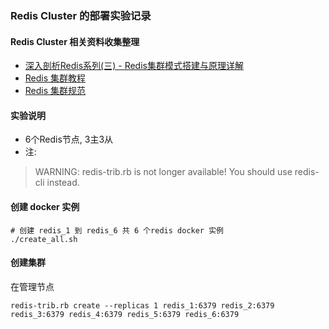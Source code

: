 ### Redis Cluster 的部署实验记录

#### Redis Cluster 相关资料收集整理
* [深入剖析Redis系列(三) - Redis集群模式搭建与原理详解](https://juejin.im/post/5b8fc5536fb9a05d2d01fb11#heading-14)
* [Redis 集群教程](http://www.redis.cn/topics/cluster-tutorial.html)
* [Redis 集群规范](http://www.redis.cn/topics/cluster-spec.html)

#### 实验说明
* 6个Redis节点, 3主3从
* 注: 
> WARNING: redis-trib.rb is not longer available!
> You should use redis-cli instead.


#### 创建 docker 实例
```
# 创建 redis_1 到 redis_6 共 6 个redis docker 实例
./create_all.sh
```

#### 创建集群
在管理节点
```
redis-trib.rb create --replicas 1 redis_1:6379 redis_2:6379 redis_3:6379 redis_4:6379 redis_5:6379 redis_6:6379
```